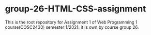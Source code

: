 # group-26-HTML-CSS-assignment
This is the root repository for Assignment 1 of Web Programming 1 course(COSC2430) semester 1/2021. It is own by course group 26.
